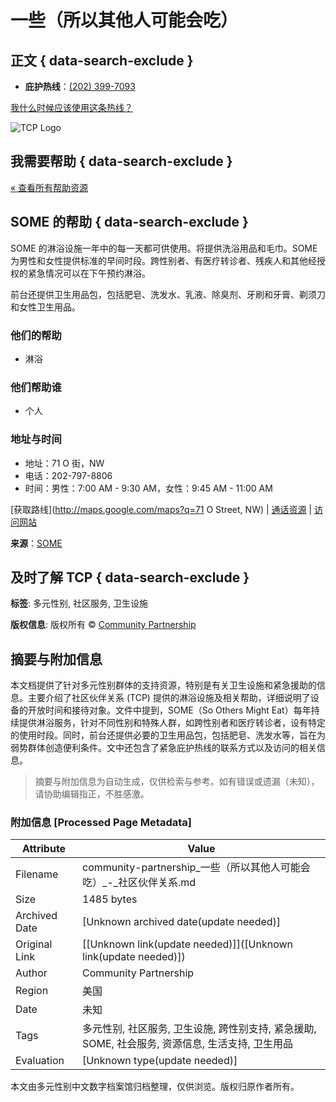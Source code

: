 # 一些（所以其他人可能会吃）

## 正文 { data-search-exclude }


-   **庇护热线**：[(202) 399-7093](tel:202-399-7093)

[我什么时候应该使用这条热线？](/zh-CN/call-shelter-hotline/)

![TCP Logo](https://community-partnership.org/wp-content/uploads/2019/12/cropped-TCP-Logo.png)

## 我需要帮助 { data-search-exclude }

[« 查看所有帮助资源](https://community-partnership.org/zh-CN/i-need-help/)

## SOME 的帮助 { data-search-exclude }

SOME 的淋浴设施一年中的每一天都可供使用。将提供洗浴用品和毛巾。SOME 为男性和女性提供标准的早间时段。跨性别者、有医疗转诊者、残疾人和其他经授权的紧急情况可以在下午预约淋浴。

前台还提供卫生用品包，包括肥皂、洗发水、乳液、除臭剂、牙刷和牙膏、剃须刀和女性卫生用品。

### 他们的帮助

- 淋浴

### 他们帮助谁

- 个人

### 地址与时间

- 地址：71 O 街，NW
- 电话：202-797-8806
- 时间：男性：7:00 AM - 9:30 AM，女性：9:45 AM - 11:00 AM

[获取路线](http://maps.google.com/maps?q=71 O Street, NW) | [通话资源](tel:202-797-8806) | [访问网站](https://www.some.org/services/basic-needs)

**来源**：[SOME](https://www.some.org/services/basic-needs)

## 及时了解 TCP { data-search-exclude }

**标签**: 多元性别, 社区服务, 卫生设施

**版权信息**: 版权所有 © [Community Partnership](https://community-partnership.org)
<!-- tcd_original_link https://community-partnership.org/zh-CN/i-need-help/some-so-others-might-eat-4/ -->


## 摘要与附加信息

<!-- tcd_abstract -->
本文档提供了针对多元性别群体的支持资源，特别是有关卫生设施和紧急援助的信息。主要介绍了社区伙伴关系 (TCP) 提供的淋浴设施及相关帮助，详细说明了设备的开放时间和接待对象。文件中提到，SOME（So Others Might Eat）每年持续提供淋浴服务，针对不同性别和特殊人群，如跨性别者和医疗转诊者，设有特定的使用时段。同时，前台还提供必要的卫生用品包，包括肥皂、洗发水等，旨在为弱势群体创造便利条件。文中还包含了紧急庇护热线的联系方式以及访问的相关信息。
<!-- tcd_abstract_end -->

> 摘要与附加信息为自动生成，仅供检索与参考。如有错误或遗漏（未知），请协助编辑指正，不胜感激。

### 附加信息 [Processed Page Metadata]

| Attribute       | Value                                  |
|-----------------|----------------------------------------|
| Filename        | community-partnership_一些（所以其他人可能会吃）_-_社区伙伴关系.md                             |
| Size            | 1485 bytes                           |
| Archived Date   | [Unknown archived date(update needed)]                             |
| Original Link   | [[Unknown link(update needed)]]([Unknown link(update needed)])                       |
| Author          | Community Partnership                               |
| Region          | 美国                               |
| Date            | 未知                                 |
| Tags            | 多元性别, 社区服务, 卫生设施, 跨性别支持, 紧急援助, SOME, 社会服务, 资源信息, 生活支持, 卫生用品                                 |
| Evaluation            | [Unknown type(update needed)]                                 |
<!-- tcd_table_end -->

本文由多元性别中文数字档案馆归档整理，仅供浏览。版权归原作者所有。
